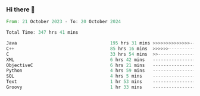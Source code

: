 ### Hi there 👋

<!--
**luoxuanzao/luoxuanzao** is a ✨ _special_ ✨ repository because its `README.md` (this file) appears on your GitHub profile.

Here are some ideas to get you started:

- 🔭 I’m currently working on ...
- 🌱 I’m currently learning ...
- 👯 I’m looking to collaborate on ...
- 🤔 I’m looking for help with ...
- 💬 Ask me about ...
- 📫 How to reach me: ...
- 😄 Pronouns: ...
- ⚡ Fun fact: ...
-->

<!--START_SECTION:waka-->

```rust
From: 21 October 2023 - To: 20 October 2024

Total Time: 347 hrs 41 mins

Java                                   195 hrs 31 mins >>>>>>>>>>>>>>-----------   56.21 %
C++                                    85 hrs 16 mins  >>>>>>-------------------   24.51 %
C                                      33 hrs 54 mins  >>-----------------------   09.75 %
XML                                    6 hrs 42 mins   -------------------------   01.93 %
ObjectiveC                             6 hrs 21 mins   -------------------------   01.83 %
Python                                 4 hrs 59 mins   -------------------------   01.44 %
SQL                                    4 hrs 5 mins    -------------------------   01.18 %
Text                                   1 hr 53 mins    -------------------------   00.54 %
Groovy                                 1 hr 33 mins    -------------------------   00.45 %
```

<!--END_SECTION:waka-->